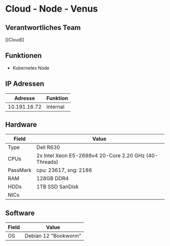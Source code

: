 # Cloud - Node - Venus
## Verantwortliches Team
[[Cloud]]
## Funktionen
- Kubernetes Node
## IP Adressen

| Adresse      | Funktion |
| ------------ | -------- |
| 10.191.16.72 | internal |
## Hardware

| Field    | Value                                                 |
| -------- | ----------------------------------------------------- |
| Type     | Dell R630                                             |
| CPUs     | 2x Intel Xeon E5-2698v4 20-Core 2.20 GHz (40-Threads) |
| PassMark | cpu: 23617, sng: 2186                                 |
| RAM      | 128GB DDR4                                            |
| HDDs     | 1TB SSD SanDisk                                       |
| NICs     |                                                       |
## Software

| Field | Value                |
| ----- | -------------------- |
| OS    | Debian 12 "Bookworm" |
